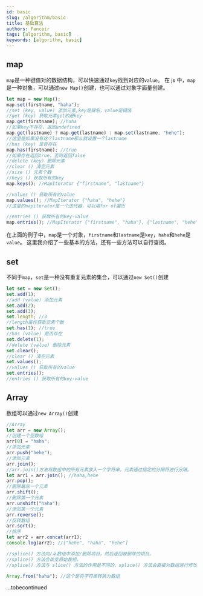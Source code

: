 ```yaml
---
id: basic
slug: /algorithm/basic
title: 基础算法
authors: Fanceir
tags: [algorithm, basic]
keywords: [algorithm, basic]
---
```


## map

`map`是一种键值对的数据结构，可以快速通过`key`找到对应的`value`。
在 js 中，`map`是一种对象，可以通过`new Map()`创建，也可以通过对象字面量创建。

```js
let map = new Map();
map.set(firstname, "haha");
//set (key, value) 添加元素,key是键名，value是键值
//get (key) 获取元素get的是key
map.get(firstname); //haha
//如果key不存在，返回undefined
map.get(lastname) ? map.get(lastname) : map.set(lastname, "hehe");
//这里是如果没有这个lastname那么就设置一个lastname
//has (key) 是否存在
map.has(firstname); //true
//如果存在返回true，否则返回false
//delete (key) 删除元素
//clear () 清空元素
//size () 元素个数
//keys () 获取所有的key
map.keys(); //MapIterator {"firstname", "lastname"}

//values () 获取所有的value
map.values(); //MapIterator {"haha", "hehe"}
//这里的mapiterator是一个迭代器，可以用for of遍历

//entries () 获取所有的key-value
map.entries(); //MapIterator {"firstname", "haha"}, {"lastname", "hehe"}
```

在上面的例子中，`map`是一个对象，`firstname`和`lastname`是`key`，`haha`和`hehe`是`value`。
这里我介绍了一些基本的方法，还有一些方法可以自行查阅。

## set

不同于`map`，`set`是一种没有重复元素的集合，可以通过`new Set()`创建

```js
let set = new Set();
set.add(1);
//add (value) 添加元素
set.add(2);
set.add(3);
set.length; //3
//length属性获取元素个数
set.has(1); //true
//has (value) 是否存在
set.delete(1);
//delete (value) 删除元素
set.clear();
//clear () 清空元素
set.values();
//values () 获取所有的value
set.entries();
//entries () 获取所有的key-value
```

## Array

数组可以通过`new Array()`创建

```js
//Array
let arr = new Array();
//创建一个空数组
arr[0] = "haha";
//添加元素
arr.push("hehe");
//添加元素
arr.join();
//arr.join()方法将数组中的所有元素放入一个字符串。元素通过指定的分隔符进行分隔。
let arr1 = arr.join(); //haha,hehe
arr.pop();
//删除最后一个元素
arr.shift();
//删除第一个元素
arr.unshift("haha");
//添加第一个元素
arr.reverse();
//反转数组
arr.sort();
//排序
let arr2 = arr.concat(arr1);
console.log(arr2); //["hehe", "haha", "hehe"]

//splice() 方法向/从数组中添加/删除项目，然后返回被删除的项目。
//splice() 方法会改变原始数组。
//splice() 方法与 slice() 方法的作用是不同的，splice() 方法会直接对数组进行修改。

Array.from("haha"); //这个是将字符串转换为数组
```

...tobecontinued